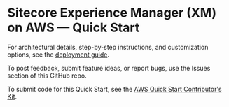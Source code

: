 # Sitecore Experience Manager (XM) on AWS — Quick Start

For architectural details, step-by-step instructions, and customization options, see the [deployment guide](https://fwd.aws/n9N4D?).

To post feedback, submit feature ideas, or report bugs, use the Issues section of this GitHub repo.

To submit code for this Quick Start, see the [AWS Quick Start Contributor's Kit](https://fwd.aws/NwqYA?).